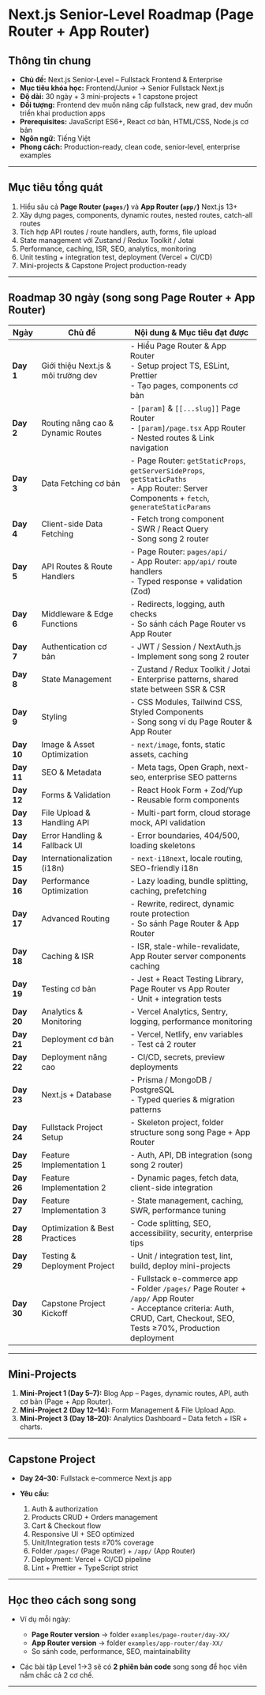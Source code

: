 # Next.js Senior-Level Roadmap (Page Router + App Router)

## Thông tin chung

* **Chủ đề:** Next.js Senior-Level – Fullstack Frontend & Enterprise
* **Mục tiêu khóa học:** Frontend/Junior → Senior Fullstack Next.js
* **Độ dài:** 30 ngày + 3 mini-projects + 1 capstone project
* **Đối tượng:** Frontend dev muốn nâng cấp fullstack, new grad, dev muốn triển khai production apps
* **Prerequisites:** JavaScript ES6+, React cơ bản, HTML/CSS, Node.js cơ bản
* **Ngôn ngữ:** Tiếng Việt
* **Phong cách:** Production-ready, clean code, senior-level, enterprise examples

---

## Mục tiêu tổng quát

1. Hiểu sâu cả **Page Router (`pages/`)** và **App Router (`app/`)** Next.js 13+
2. Xây dựng pages, components, dynamic routes, nested routes, catch-all routes
3. Tích hợp API routes / route handlers, auth, forms, file upload
4. State management với Zustand / Redux Toolkit / Jotai
5. Performance, caching, ISR, SEO, analytics, monitoring
6. Unit testing + integration test, deployment (Vercel + CI/CD)
7. Mini-projects & Capstone Project production-ready

---

## Roadmap 30 ngày (song song Page Router + App Router)

| Ngày       | Chủ đề                              | Nội dung & Mục tiêu đạt được                                                                                                                                                   |
| ---------- | ----------------------------------- | ------------------------------------------------------------------------------------------------------------------------------------------------------------------------------ |
| **Day 1**  | Giới thiệu Next.js & môi trường dev | - Hiểu Page Router & App Router<br>- Setup project TS, ESLint, Prettier<br>- Tạo pages, components cơ bản                                                                      |
| **Day 2**  | Routing nâng cao & Dynamic Routes   | - `[param]` & `[[...slug]]` Page Router<br>- `[param]/page.tsx` App Router<br>- Nested routes & Link navigation                                                                |
| **Day 3**  | Data Fetching cơ bản                | - Page Router: `getStaticProps`, `getServerSideProps`, `getStaticPaths`<br>- App Router: Server Components + `fetch`, `generateStaticParams`                                   |
| **Day 4**  | Client-side Data Fetching           | - Fetch trong component<br>- SWR / React Query<br>- Song song 2 router                                                                                                         |
| **Day 5**  | API Routes & Route Handlers         | - Page Router: `pages/api/`<br>- App Router: `app/api/` route handlers<br>- Typed response + validation (Zod)                                                                  |
| **Day 6**  | Middleware & Edge Functions         | - Redirects, logging, auth checks<br>- So sánh cách Page Router vs App Router                                                                                                  |
| **Day 7**  | Authentication cơ bản               | - JWT / Session / NextAuth.js<br>- Implement song song 2 router                                                                                                                |
| **Day 8**  | State Management                    | - Zustand / Redux Toolkit / Jotai<br>- Enterprise patterns, shared state between SSR & CSR                                                                                     |
| **Day 9**  | Styling                             | - CSS Modules, Tailwind CSS, Styled Components<br>- Song song ví dụ Page Router & App Router                                                                                   |
| **Day 10** | Image & Asset Optimization          | - `next/image`, fonts, static assets, caching                                                                                                                                  |
| **Day 11** | SEO & Metadata                      | - Meta tags, Open Graph, next-seo, enterprise SEO patterns                                                                                                                     |
| **Day 12** | Forms & Validation                  | - React Hook Form + Zod/Yup<br>- Reusable form components                                                                                                                      |
| **Day 13** | File Upload & Handling API          | - Multi-part form, cloud storage mock, API validation                                                                                                                          |
| **Day 14** | Error Handling & Fallback UI        | - Error boundaries, 404/500, loading skeletons                                                                                                                                 |
| **Day 15** | Internationalization (i18n)         | - `next-i18next`, locale routing, SEO-friendly i18n                                                                                                                            |
| **Day 16** | Performance Optimization            | - Lazy loading, bundle splitting, caching, prefetching                                                                                                                         |
| **Day 17** | Advanced Routing                    | - Rewrite, redirect, dynamic route protection<br>- So sánh Page Router & App Router                                                                                            |
| **Day 18** | Caching & ISR                       | - ISR, stale-while-revalidate, App Router server components caching                                                                                                            |
| **Day 19** | Testing cơ bản                      | - Jest + React Testing Library, Page Router vs App Router<br>- Unit + integration tests                                                                                        |
| **Day 20** | Analytics & Monitoring              | - Vercel Analytics, Sentry, logging, performance monitoring                                                                                                                    |
| **Day 21** | Deployment cơ bản                   | - Vercel, Netlify, env variables<br>- Test cả 2 router                                                                                                                         |
| **Day 22** | Deployment nâng cao                 | - CI/CD, secrets, preview deployments                                                                                                                                          |
| **Day 23** | Next.js + Database                  | - Prisma / MongoDB / PostgreSQL<br>- Typed queries & migration patterns                                                                                                        |
| **Day 24** | Fullstack Project Setup             | - Skeleton project, folder structure song song Page + App Router                                                                                                               |
| **Day 25** | Feature Implementation 1            | - Auth, API, DB integration (song song 2 router)                                                                                                                               |
| **Day 26** | Feature Implementation 2            | - Dynamic pages, fetch data, client-side integration                                                                                                                           |
| **Day 27** | Feature Implementation 3            | - State management, caching, SWR, performance tuning                                                                                                                           |
| **Day 28** | Optimization & Best Practices       | - Code splitting, SEO, accessibility, security, enterprise tips                                                                                                                |
| **Day 29** | Testing & Deployment Project        | - Unit / integration test, lint, build, deploy mini-projects                                                                                                                   |
| **Day 30** | Capstone Project Kickoff            | - Fullstack e-commerce app<br>- Folder `/pages/` Page Router + `/app/` App Router<br>- Acceptance criteria: Auth, CRUD, Cart, Checkout, SEO, Tests ≥70%, Production deployment |

---

## Mini-Projects

1. **Mini-Project 1 (Day 5–7):** Blog App – Pages, dynamic routes, API, auth cơ bản (Page + App Router).
2. **Mini-Project 2 (Day 12–14):** Form Management & File Upload App.
3. **Mini-Project 3 (Day 18–20):** Analytics Dashboard – Data fetch + ISR + charts.

---

## Capstone Project

* **Day 24–30:** Fullstack e-commerce Next.js app
* **Yêu cầu:**

  1. Auth & authorization
  2. Products CRUD + Orders management
  3. Cart & Checkout flow
  4. Responsive UI + SEO optimized
  5. Unit/Integration tests ≥70% coverage
  6. Folder `/pages/` (Page Router) + `/app/` (App Router)
  7. Deployment: Vercel + CI/CD pipeline
  8. Lint + Prettier + TypeScript strict

---

## Học theo cách song song

* Ví dụ mỗi ngày:

  * **Page Router version** → folder `examples/page-router/day-XX/`
  * **App Router version** → folder `examples/app-router/day-XX/`
  * So sánh code, performance, SEO, maintainability

* Các bài tập Level 1→3 sẽ có **2 phiên bản code** song song để học viên nắm chắc cả 2 cơ chế.

---